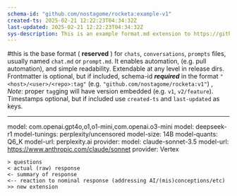 ```yaml
---
schema-id: "github.com/nostagome/rocketa:example-v1"
created-ts: 2025-02-21 12:22:23T04:34:32Z
last-updated: 2025-02-21 12:22:23T04:34:32Z
sys-description: This is an example format.md extension to https://github.com/nostogome/rocketa/tree/main/format.md reservations.  Describes >> as an extension, using a unique namespace (schema-id)
---
```

#this is the base format ( **reserved** ) for `chats`, `conversations`, `prompts` files, usually named `chat.md` or `prompt.md`. It enables automation, (e.g. pull automation), and simple readability.  Extendable at any level in release dirs.  Frontmatter is optional, but if included, schema-id ***required*** in the format `"<host>/<user>/<repo>:tag"` (e.g. `"github.com/nostagome/rocketa:v1"`) , *Note*: proper `tag`ging will have version embedded (e.g. `v1`, `v2/feature`).  Timestamps optional, but if included use `created-ts` and `last-updated` as keys.

---
model: com.openai.gpt4o,o1,o1-mini,com.openai.o3-mini
model: deepseek-r1
model-tunings: perplexity/uncensored
model-size: 14B
model-quants: Q6_K
model-url: perplexity.ai
provider: 
model: claude-sonnet-3.5
model-url: https://www.anthropic.com/claude/sonnet
provider: Vertex

```
> questions
< actual (raw) response
<- summary of response
<-- reaction to nominal response (addressing AI/(mis)conceptions/etc)
>> new extension
```

